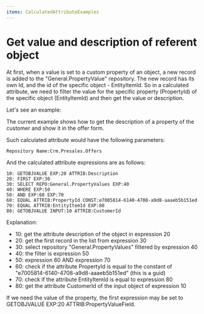 ```yaml
---
items: CalculatedAttributeExamples
---
```


# Get value and description of referent object

At first, when a value is set to a custom property of an object, a new record is added to the "General.PropertyValue" repository. The new record has its own Id, and the id of the specific object - EntityItemId. So in a calculated attribute, we need to filter the value for the specific property (PropertyId) of the specific object (EntityItemId) and then get the value or description. 

Let's see an example:

The current example shows how to get the description of a property of the customer and show it in the offer form. 

Such calculated attribute would have the following parameters:

```
Repository Name:Crm.Presales.Offers
```

And the calculated attribute expressions are as follows:

```
10: GETOBJVALUE EXP:20 ATTRIB:Description 
20: FIRST EXP:30 
30: SELECT REPO:General.PropertyValues EXP:40
40: WHERE EXP:50 
50: AND EXP:60 EXP:70
60: EQUAL ATTRIB:PropertyId CONST:e7005814-6140-4708-a9d8-aaaeb5b151ed
70: EQUAL ATTRIB:EntityItemId EXP:80
80: GETOBJVALUE INPUT:10 ATTRIB:CustomerId
```

Explanation:

- 10: get the attribute description of the object in expression 20 
- 20: get the first record in the list from expression 30
- 30: select repository "General.PropertyValues" filtered by expression 40
- 40: the filter is expression 50
- 50: expression 60 AND expression 70
- 60: check if the attribute PropertyId is equal to the constant of "e7005814-6140-4708-a9d8-aaaeb5b151ed" (this is a guid)
- 70: check if the attribute EntityItemId is equal to expression 80
- 80: get the attribute CustomerId of the input object of expression 10

 
If we need the value of the property, the first expression may be set to GETOBJVALUE EXP:20 ATTRIB:PropertyValueField.
